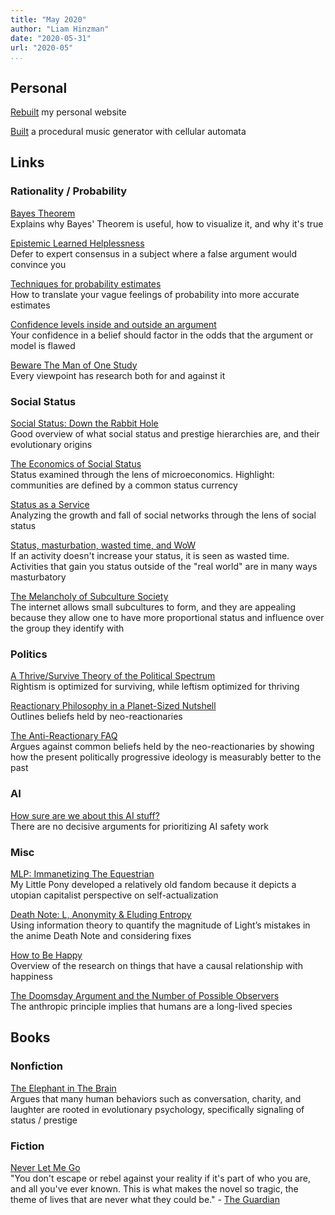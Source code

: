 ```yaml
---
title: "May 2020"
author: "Liam Hinzman"
date: "2020-05-31"
url: "2020-05"
...
```


## Personal
[Rebuilt][01] my personal website

[Built][03] a procedural music generator with cellular automata

## Links
### Rationality / Probability
[Bayes Theorem][1]\
Explains why Bayes' Theorem is useful, how to visualize it, and why it's true

[Epistemic Learned Helplessness][13]\
Defer to expert consensus in a subject where a false argument would convince you

[Techniques for probability estimates][14]\
How to translate your vague feelings of probability into more accurate estimates

[Confidence levels inside and outside an argument][15]\
Your confidence in a belief should factor in the odds that the argument or model is flawed

[Beware The Man of One Study][18]\
Every viewpoint has research both for and against it

### Social Status
[Social Status: Down the Rabbit Hole][5]\
Good overview of what social status and prestige hierarchies are, and their evolutionary origins

[The Economics of Social Status][6]\
Status examined through the lens of microeconomics. Highlight: communities are defined by a common status currency

[Status as a Service][7]\
Analyzing the growth and fall of social networks through the lens of social status

[Status, masturbation, wasted time, and WoW][8]\
If an activity doesn't increase your status, it is seen as wasted time. Activities that gain you status outside of the "real world" are in many ways masturbatory

[The Melancholy of Subculture Society][9]\
The internet allows small subcultures to form, and they are appealing because they allow one to have more proportional status and influence over the group they identify with

### Politics
[A Thrive/Survive Theory of the Political Spectrum][10]\
Rightism is optimized for surviving, while leftism optimized for thriving

[Reactionary Philosophy in a Planet-Sized Nutshell][11]\
Outlines beliefs held by neo-reactionaries

[The Anti-Reactionary FAQ][12]\
Argues against common beliefs held by the neo-reactionaries by showing how the present politically progressive ideology is measurably better to the past

### AI
[How sure are we about this AI stuff?][21]\
There are no decisive arguments for prioritizing AI safety work

### Misc
[MLP: Immanetizing The Equestrian][17]\
My Little Pony developed a relatively old fandom because it depicts a utopian capitalist perspective on self-actualization

[Death Note: L, Anonymity & Eluding Entropy][16]\
Using information theory to quantify the magnitude of Light’s mistakes in the anime Death Note and considering fixes

[How to Be Happy][19]\
Overview of the research on things that have a causal relationship with happiness

[The Doomsday Argument and the Number of Possible Observers][20]\
The anthropic principle implies that humans are a long-lived species

## Books
### Nonfiction
[The Elephant in The Brain][2]\
Argues that many human behaviors such as conversation, charity, and laughter are rooted in evolutionary psychology, specifically signaling of status / prestige


### Fiction
[Never Let Me Go][3]\
"You don't escape or rebel against your reality if it's part of who you are, and all you've ever known. This is what makes the novel so tragic, the theme of lives that are never what they could be." - [The Guardian][4]


### <!-- Links -->
[01]: https://liamhinzman.com/
[02]: https://liamhz.github.io/blog/signaling.html
[03]: https://adoring-kalam-c5a234.netlify.app/
[1]: https://youtu.be/HZGCoVF3YvM
[2]: https://www.goodreads.com/he/book/show/28820444-the-elephant-in-the-brain
[3]: https://www.goodreads.com/book/show/6334.Never_Let_Me_Go
[4]: https://www.theguardian.com/books/2006/apr/01/kazuoishiguro
[5]: https://meltingasphalt.com/social-status-down-the-rabbit-hole/
[6]: https://meltingasphalt.com/the-economics-of-social-status/
[7]: https://www.eugenewei.com/blog/2019/2/19/status-as-a-service
[8]: https://halfsigma.typepad.com/half_sigma/2006/10/status_masturba.html
[9]: https://www.gwern.net/The-Melancholy-of-Subculture-Society
[10]: https://slatestarcodex.com/2013/03/04/a-thrivesurvive-theory-of-the-political-spectrum/
[11]: https://slatestarcodex.com/2013/03/03/reactionary-philosophy-in-an-enormous-planet-sized-nutshell/
[12]: https://slatestarcodex.com/2013/10/20/the-anti-reactionary-faq/
[13]: https://slatestarcodex.com/2019/06/03/repost-epistemic-learned-helplessness/
[14]: https://www.lesswrong.com/posts/r8aAqSBeeeMNRtiYK/techniques-for-probability-estimates
[15]: https://www.lesswrong.com/posts/GrtbTAPfkJa4D6jjH/confidence-levels-inside-and-outside-an-argument
[16]: https://www.gwern.net/Death-Note-Anonymity
[17]: https://www.gwern.net/MLP
[18]: https://slatestarcodex.com/2014/12/12/beware-the-man-of-one-study/
[19]: https://www.lesswrong.com/posts/ZbgCx2ntD5eu8Cno9/how-to-be-happy
[20]: https://arxiv.org/abs/gr-qc/0009081
[21]: https://www.effectivealtruism.org/articles/ea-global-2018-how-sure-are-we-about-this-ai-stuff/
